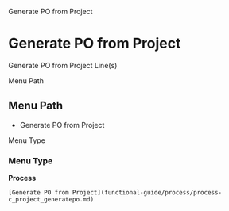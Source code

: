 
Generate PO from Project
# Generate PO from Project


Generate PO from Project Line(s)

Menu Path
## Menu Path



- Generate PO from Project

Menu Type
### Menu Type

**Process**


```
[Generate PO from Project](functional-guide/process/process-c_project_generatepo.md)
```